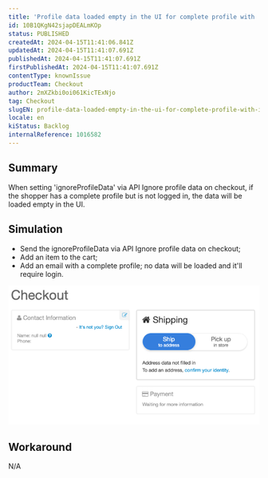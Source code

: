 ```yaml
---
title: 'Profile data loaded empty in the UI for complete profile with ''ignoreProfileData'''
id: 10B1QKgN42sjapDEALmKOp
status: PUBLISHED
createdAt: 2024-04-15T11:41:06.841Z
updatedAt: 2024-04-15T11:41:07.691Z
publishedAt: 2024-04-15T11:41:07.691Z
firstPublishedAt: 2024-04-15T11:41:07.691Z
contentType: knownIssue
productTeam: Checkout
author: 2mXZkbi0oi061KicTExNjo
tag: Checkout
slugEN: profile-data-loaded-empty-in-the-ui-for-complete-profile-with-ignoreprofiledata
locale: en
kiStatus: Backlog
internalReference: 1016582
---
```


## Summary


When setting 'ignoreProfileData' via API Ignore profile data on checkout, if the shopper has a complete profile but is not logged in, the data will be loaded empty in the UI.


##

## Simulation



- Send the ignoreProfileData via API Ignore profile data on checkout;
- Add an item to the cart;
- Add an email with a complete profile; no data will be loaded and it'll require login.

 ![](https://raw.githubusercontent.com/vtexdocs/known-issues/refs/heads/main/docs/en/known-issues/Checkout/profile-data-loaded-empty-in-the-ui-for-complete-profile-with-ignoreprofiledata_1.png)


##

## Workaround


N/A




